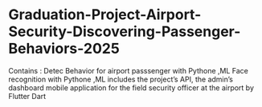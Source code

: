 # Graduation-Project-Airport-Security-Discovering-Passenger-Behaviors-2025
Contains :
Detec Behavior for airport passsenger with Pythone ,ML
Face recognition with Pythone ,ML
includes the project’s API, the admin’s dashboard
mobile application for the field security officer at the airport by Flutter Dart
